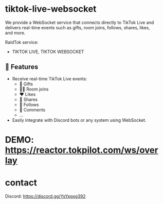 # tiktok-live-websocket

We provide a WebSocket service that connects directly to TikTok Live and delivers real-time events such as gifts, room joins, follows, shares, likes, and more.

RaidTok service:
- TIKTOK LIVE, TIKTOK WEBSOCKET
## 🔗 Features

- Receive real-time TikTok Live events:
  - 🎁 Gifts
  - 🙋‍♂️ Room joins
  - ❤️ Likes
  - 🔁 Shares
  - 👤 Follows
  - 💬 Comments
  - ...
- Easily integrate with Discord bots or any system using WebSocket.
# DEMO: https://reactor.tokpilot.com/ws/overlay
# contact
Discord: https://discord.gg/YsYppxg392


